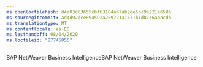```yaml
---
ms.openlocfilehash: d4c03d03655cbf63104ab7ab2de5bc9e221e6586
ms.sourcegitcommit: ad4d92dce894592a259721a1571b1d8736abacdb
ms.translationtype: MT
ms.contentlocale: es-ES
ms.lasthandoff: 08/04/2020
ms.locfileid: "87745055"
---
```

 <span data-ttu-id="4eee7-101">SAP NetWeaver Business Intelligence</span><span class="sxs-lookup"><span data-stu-id="4eee7-101">SAP NetWeaver Business Intelligence</span></span> 